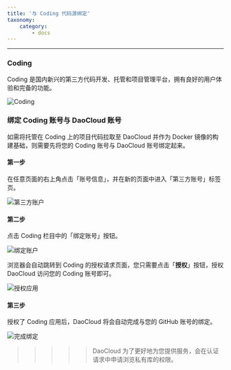 ```yaml
---
title: '与 Coding 代码源绑定'
taxonomy:
    category:
        - docs
---
```


<!-- reviewed by fiona -->

<!-- 
Coding 的简单介绍

Coding 绑定流程的介绍和截图
DaoCloud GitHub 公有仓库提供了大量的开发示例代码，帮助用户快速上手，鼓励用户 Fork 这些项目。最后做一个链接，到写给开发者的例子这篇文章。
-->

---
### Coding

Coding 是国内新兴的第三方代码开发、托管和项目管理平台，拥有良好的用户体验和完备的功能。

![Coding](http://docs-static.daocloud.io/user/pages/04.ci-on-daocloud/04.coding/coding-1.jpg)

### 绑定 Coding 账号与 DaoCloud 账号

如需将托管在 Coding 上的项目代码拉取至 DaoCloud 并作为 Docker 镜像的构建基础，则需要先将您的 Coding 账号与 DaoCloud 账号绑定起来。

#### 第一步

在任意页面的右上角点击「账号信息」，并在新的页面中进入「第三方账号」标签页。

![第三方账户](http://docs-static.daocloud.io/user/pages/04.ci-on-daocloud/04.coding/github-12.jpg)

#### 第二步

点击 Coding 栏目中的「绑定账号」按钮。

![绑定账户](http://docs-static.daocloud.io/user/pages/04.ci-on-daocloud/04.coding/coding-2.jpg)

浏览器会自动跳转到 Coding 的授权请求页面，您只需要点击「**授权**」按钮，授权 DaoCloud 访问您的 Coding 账号即可。

![授权应用](http://docs-static.daocloud.io/user/pages/04.ci-on-daocloud/04.coding/coding-3.jpg)

#### 第三步

授权了 Coding 应用后，DaoCloud 将会自动完成与您的 GitHub 账号的绑定。

![完成绑定](http://docs-static.daocloud.io/user/pages/04.ci-on-daocloud/04.coding/coding-4.jpg)

>>>>> DaoCloud 为了更好地为您提供服务，会在认证请求中申请浏览私有库的权限。